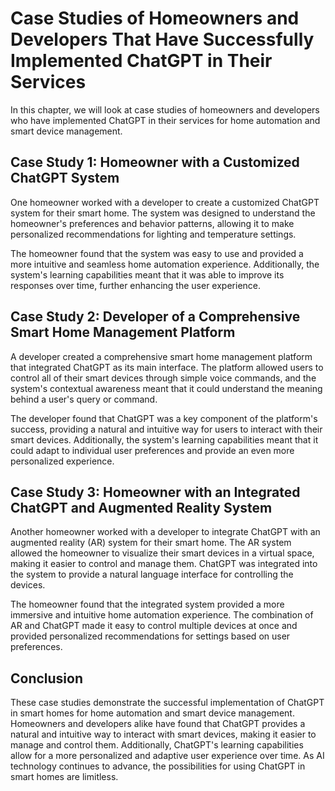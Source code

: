 Case Studies of Homeowners and Developers That Have Successfully Implemented ChatGPT in Their Services
======================================================================================================================================================

In this chapter, we will look at case studies of homeowners and developers who have implemented ChatGPT in their services for home automation and smart device management.

Case Study 1: Homeowner with a Customized ChatGPT System
--------------------------------------------------------

One homeowner worked with a developer to create a customized ChatGPT system for their smart home. The system was designed to understand the homeowner's preferences and behavior patterns, allowing it to make personalized recommendations for lighting and temperature settings.

The homeowner found that the system was easy to use and provided a more intuitive and seamless home automation experience. Additionally, the system's learning capabilities meant that it was able to improve its responses over time, further enhancing the user experience.

Case Study 2: Developer of a Comprehensive Smart Home Management Platform
-------------------------------------------------------------------------

A developer created a comprehensive smart home management platform that integrated ChatGPT as its main interface. The platform allowed users to control all of their smart devices through simple voice commands, and the system's contextual awareness meant that it could understand the meaning behind a user's query or command.

The developer found that ChatGPT was a key component of the platform's success, providing a natural and intuitive way for users to interact with their smart devices. Additionally, the system's learning capabilities meant that it could adapt to individual user preferences and provide an even more personalized experience.

Case Study 3: Homeowner with an Integrated ChatGPT and Augmented Reality System
-------------------------------------------------------------------------------

Another homeowner worked with a developer to integrate ChatGPT with an augmented reality (AR) system for their smart home. The AR system allowed the homeowner to visualize their smart devices in a virtual space, making it easier to control and manage them. ChatGPT was integrated into the system to provide a natural language interface for controlling the devices.

The homeowner found that the integrated system provided a more immersive and intuitive home automation experience. The combination of AR and ChatGPT made it easy to control multiple devices at once and provided personalized recommendations for settings based on user preferences.

Conclusion
----------

These case studies demonstrate the successful implementation of ChatGPT in smart homes for home automation and smart device management. Homeowners and developers alike have found that ChatGPT provides a natural and intuitive way to interact with smart devices, making it easier to manage and control them. Additionally, ChatGPT's learning capabilities allow for a more personalized and adaptive user experience over time. As AI technology continues to advance, the possibilities for using ChatGPT in smart homes are limitless.

